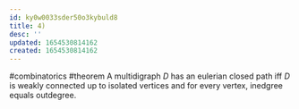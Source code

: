 ```yaml
---
id: ky0w0033sder50o3kybuld8
title: 4)
desc: ''
updated: 1654530814162
created: 1654530814162
---
```

#combinatorics  #theorem
A multidigraph $D$ has an eulerian closed path iff $D$ is weakly connected up to isolated vertices and for every vertex, inedgree equals outdegree.
